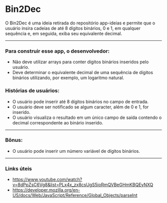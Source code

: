 # Bin2Dec

O Bin2Dec é uma ideia retirada do repositório app-ideias e permite que o usuário insira cadeias de até 8 dígitos binários, 0 e 1, em qualquer sequência e, em seguida, exiba seu equivalente decimal.
***

### Para construir esse app, o desenvolvedor:

* Não deve utilizar arrays para conter dígitos binários inseridos pelo usuário.
* Deve determinar o equivalente decimal de uma sequência de dígitos binários utilizando, por exemplo, um logaritmo natural.

### Histórias de usuários:

* O usuário pode inserir até 8 dígitos binários no campo de entrada.
* O usuário deve ser notificado se algum caracter, além de 0 e 1, for inserido.
* O usuário visualiza o resultado em um único campo de saída contendo o decimal correspondente ao binário inserido.
***

### Bônus:

* O usuário pode inserir um número variável de dígitos binários.
***

### Links úteis

* https://www.youtube.com/watch?v=8dPpZsC6Vg8&list=PLx4x_zx8csUgS5ioRmQVBeGHmKBQEyNXQ
* https://developer.mozilla.org/en-US/docs/Web/JavaScript/Reference/Global_Objects/parseInt